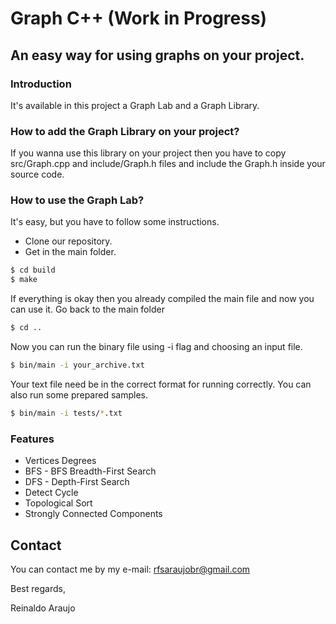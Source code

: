 # Graph C++ (Work in Progress)
## An easy way for using graphs on your project.

### Introduction

It's available in this project a Graph Lab and a Graph Library.

### How to add the Graph Library on your project?

If you wanna use this library on your project then you have to copy src/Graph.cpp and include/Graph.h files and include the Graph.h inside your source code.

### How to use the Graph Lab?
It's easy, but you have to follow some instructions.
* Clone our repository.
* Get in the main folder.
```sh
$ cd build
$ make
```
If everything is okay then you already compiled the main file and now you can use it.
Go back to the main folder
```sh
$ cd ..
```
Now you can run the binary file using -i flag and choosing an input file.
```sh
$ bin/main -i your_archive.txt
```
Your text file need be in the correct format for running correctly.
You can also run some prepared samples.
```sh
$ bin/main -i tests/*.txt
```

### Features
* Vertices Degrees
* BFS - BFS Breadth-First Search
* DFS - Depth-First Search
* Detect Cycle
* Topological Sort
* Strongly Connected Components

## Contact

You can contact me by my e-mail:
rfsaraujobr@gmail.com

Best regards,

Reinaldo Araujo
